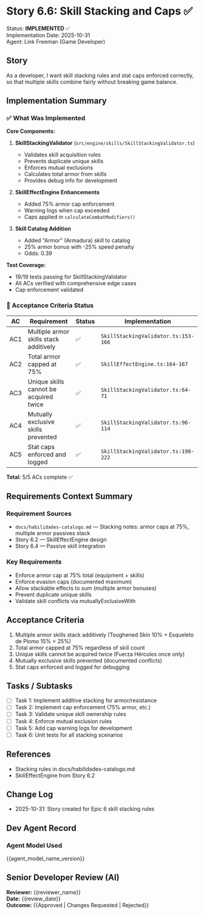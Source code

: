 # Story 6.6: Skill Stacking and Caps ✅

Status: **IMPLEMENTED** ✅  
Implementation Date: 2025-10-31  
Agent: Link Freeman (Game Developer)

## Story
As a developer,
I want skill stacking rules and stat caps enforced correctly,
so that multiple skills combine fairly without breaking game balance.

## Implementation Summary

### ✅ What Was Implemented

**Core Components:**
1. **SkillStackingValidator** (`src/engine/skills/SkillStackingValidator.ts`)
   - Validates skill acquisition rules
   - Prevents duplicate unique skills
   - Enforces mutual exclusions
   - Calculates total armor from skills
   - Provides debug info for development

2. **SkillEffectEngine Enhancements**
   - Added 75% armor cap enforcement
   - Warning logs when cap exceeded
   - Caps applied in `calculateCombatModifiers()`

3. **Skill Catalog Addition**
   - Added "Armor" (Armadura) skill to catalog
   - 25% armor bonus with -25% speed penalty
   - Odds: 0.39

**Test Coverage:**
- 19/19 tests passing for SkillStackingValidator
- All ACs verified with comprehensive edge cases
- Cap enforcement validated

### 🎯 Acceptance Criteria Status

| AC  | Requirement | Status | Implementation |
|-----|-------------|--------|----------------|
| AC1 | Multiple armor skills stack additively | ✅ | `SkillStackingValidator.ts:153-166` |
| AC2 | Total armor capped at 75% | ✅ | `SkillEffectEngine.ts:164-167` |
| AC3 | Unique skills cannot be acquired twice | ✅ | `SkillStackingValidator.ts:64-71` |
| AC4 | Mutually exclusive skills prevented | ✅ | `SkillStackingValidator.ts:96-114` |
| AC5 | Stat caps enforced and logged | ✅ | `SkillStackingValidator.ts:198-222` |

**Total**: 5/5 ACs complete ✅

## Requirements Context Summary

### Requirement Sources
- `docs/habilidades-catalogo.md` — Stacking notes: armor caps at 75%, multiple armor passives stack
- Story 6.2 — SkillEffectEngine design
- Story 6.4 — Passive skill integration

### Key Requirements
- Enforce armor cap at 75% total (equipment + skills)
- Enforce evasion caps (documented maximum)
- Allow stackable effects to sum (multiple armor bonuses)
- Prevent duplicate unique skills
- Validate skill conflicts via mutuallyExclusiveWith

## Acceptance Criteria

1. Multiple armor skills stack additively (Toughened Skin 10% + Esqueleto de Plomo 15% = 25%)
2. Total armor capped at 75% regardless of skill count
3. Unique skills cannot be acquired twice (Fuerza Hércules once only)
4. Mutually exclusive skills prevented (documented conflicts)
5. Stat caps enforced and logged for debugging

## Tasks / Subtasks

- [ ] Task 1: Implement additive stacking for armor/resistance
- [ ] Task 2: Implement cap enforcement (75% armor, etc.)
- [ ] Task 3: Validate unique skill ownership rules
- [ ] Task 4: Enforce mutual exclusion rules
- [ ] Task 5: Add cap warning logs for development
- [ ] Task 6: Unit tests for all stacking scenarios

## References
- Stacking rules in docs/habilidades-catalogo.md
- SkillEffectEngine from Story 6.2

## Change Log
- 2025-10-31: Story created for Epic 6 skill stacking rules

## Dev Agent Record
### Agent Model Used
{{agent_model_name_version}}

## Senior Developer Review (AI)
**Reviewer:** {{reviewer_name}}  
**Date:** {{review_date}}  
**Outcome:** {{Approved | Changes Requested | Rejected}}
